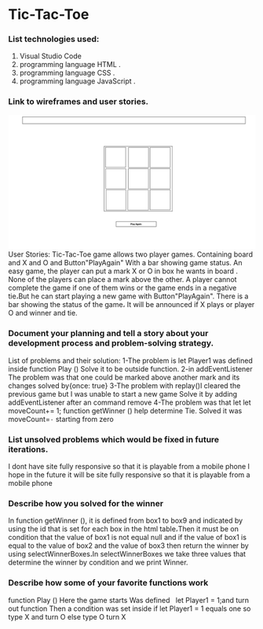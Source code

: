 # Tic-Tac-Toe
### List technologies used:
1. Visual Studio Code
2. programming language HTML .
3. programming language CSS .
4. programming language JavaScript .

### Link to wireframes and user stories.
![wireframe](Tic-Tac-ToeW.png)
 User Stories:
 Tic-Tac-Toe game allows two player games.
 Containing board and X and O and  Button"PlayAgain" With a bar showing game status.
 An easy game, the player can put a mark X or O in box he wants in board .
 None of the players can place a mark above the other.
 A player cannot complete the game if one of them wins or the game ends in a negative tie،But he can start playing a new game with Button"PlayAgain".
 There is a bar showing the status of the game،
It will be announced if X plays or player O and winner and tie.

 ### Document your planning and tell a story about your development process and problem-solving strategy.
List of problems and their solution:
1-The problem is let Player1 was defined inside function Play ()
Solve it to be outside function.
2-in addEventListener The problem was that one could be marked above another mark and its changes
solved by{once: true}
3-The problem with replay()I cleared the previous game but I was unable to start a new game
Solve it by adding addEventListener after an command remove
4-The problem was that let let moveCount+= 1; function getWinner () help determine Tie.
Solved it was moveCount=٠ starting from zero

### List unsolved problems which would be fixed in future iterations.
I dont have site fully responsive so that it is playable from a mobile phone
I hope in the future it will be site fully responsive so that it is playable from a mobile phone


### Describe how you solved for the winner
In function getWinner (), it is defined from box1 to box9 and indicated by using the id that is set for each box in the html table،Then it must be on condition that the value of box1 is not equal null and if the value of box1 is equal to the value of box2 and the value of box3 then return the winner by using selectWinnerBoxes،In selectWinnerBoxes we take three values that determine the winner by condition and we print Winner.

### Describe how some of your favorite functions work
function Play () Here the game starts Was defined
  let Player1 = 1;and  turn out function Then a condition was set inside if let Player1 = 1 equals one so type X and turn O else  type O turn X
